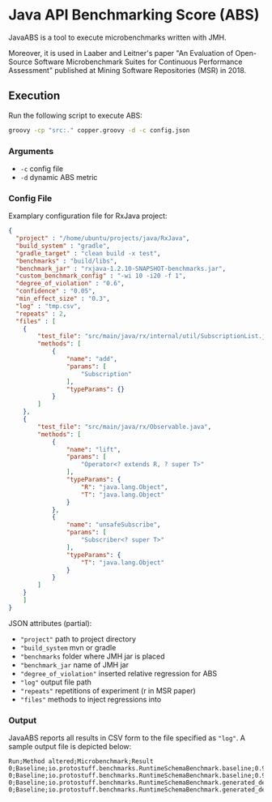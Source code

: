 # Java API Benchmarking Score (ABS)
JavaABS is a tool to execute microbenchmarks written with JMH.

Moreover, it is used in Laaber and Leitner's paper "An Evaluation of Open-Source Software Microbenchmark Suites for Continuous Performance Assessment" published at Mining Software Repositories (MSR) in 2018.

## Execution
Run the following script to execute ABS:
```bash
groovy -cp "src:." copper.groovy -d -c config.json
```

### Arguments
* `-c` config file
* `-d` dynamic ABS metric

### Config File
Examplary configuration file for RxJava project:
```json
{
  "project" : "/home/ubuntu/projects/java/RxJava",
  "build_system" : "gradle",
  "gradle_target" : "clean build -x test",
  "benchmarks" : "build/libs",
  "benchmark_jar" : "rxjava-1.2.10-SNAPSHOT-benchmarks.jar",
  "custom_benchmark_config" : "-wi 10 -i20 -f 1",
  "degree_of_violation" : "0.6",
  "confidence" : "0.05",
  "min_effect_size" : "0.3",
  "log" : "tmp.csv",
  "repeats" : 2,
  "files" : [
    {
        "test_file": "src/main/java/rx/internal/util/SubscriptionList.java",
        "methods": [
            {
                "name": "add",
                "params": [
                    "Subscription"
                ],
                "typeParams": {}
            }
        ]
    },
    {
        "test_file": "src/main/java/rx/Observable.java",
        "methods": [
            {
                "name": "lift",
                "params": [
                    "Operator<? extends R, ? super T>"
                ],
                "typeParams": {
                    "R": "java.lang.Object",
                    "T": "java.lang.Object"
                }
            },
            {
                "name": "unsafeSubscribe",
                "params": [
                    "Subscriber<? super T>"
                ],
                "typeParams": {
                    "T": "java.lang.Object"
                }
            }
        ]
    }
    ]
}
```

JSON attributes (partial):
* `"project"` path to project directory
* `"build_system` mvn or gradle
* `"benchmarks` folder where JMH jar is placed
* `"benchmark_jar` name of JMH jar
* `"degree_of_violation"` inserted relative regression for ABS
* `"log"` output file path
* `"repeats"` repetitions of experiment (r in MSR paper)
* `"files"` methods to inject regressions into

### Output
JavaABS reports all results in CSV form to the file specified as `"log"`.
A sample output file is depicted below:
```csv
Run;Method altered;Microbenchmark;Result
0;Baseline;io.protostuff.benchmarks.RuntimeSchemaBenchmark.baseline;0.9870666624852784
0;Baseline;io.protostuff.benchmarks.RuntimeSchemaBenchmark.baseline;0.953202183493458
0;Baseline;io.protostuff.benchmarks.RuntimeSchemaBenchmark.generated_deserialize_10_int_field;80.25977955639304
0;Baseline;io.protostuff.benchmarks.RuntimeSchemaBenchmark.generated_deserialize_10_int_field;88.68216840394962

```


